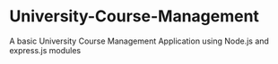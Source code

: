 # University-Course-Management
A basic University Course Management Application using Node.js and express.js modules
